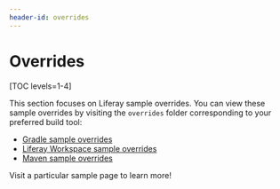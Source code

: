 ```yaml
---
header-id: overrides
---
```


# Overrides

[TOC levels=1-4]

This section focuses on Liferay sample overrides. You can view these sample
overrides by visiting the `overrides` folder corresponding to your preferred
build tool:

- [Gradle sample overrides](https://github.com/liferay/liferay-blade-samples/tree/7.2/gradle/overrides)
- [Liferay Workspace sample overrides](https://github.com/liferay/liferay-blade-samples/tree/7.2/liferay-workspace/overrides)
- [Maven sample overrides](https://github.com/liferay/liferay-blade-samples/tree/7.2/maven/overrides)

Visit a particular sample page to learn more!
